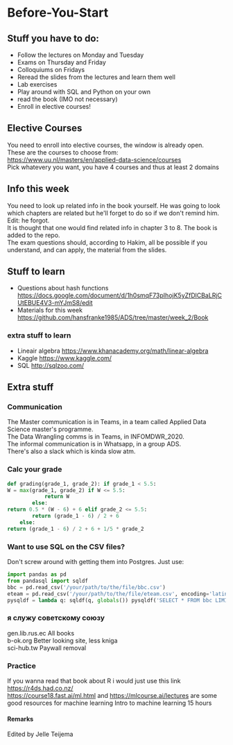 # Before-You-Start

## Stuff you have to do:
- Follow the lectures on Monday and Tuesday  
- Exams on Thursday and Friday  
- Colloquiums on Fridays  
- Reread the slides from the lectures and learn them well  
- Lab exercises  
- Play around with SQL and Python on your own  
- read the book (IMO not necessary)  
- Enroll in elective courses!  


## Elective Courses
You need to enroll into elective courses, the window is already open.  
These are the courses to choose from: https://www.uu.nl/masters/en/applied-data-science/courses  
Pick whatevery you want, you have 4 courses and thus at least 2 domains  


## Info this week
You need to look up related info in the book yourself. He was going to look which chapters are related but he'll forget to do so if we don't remind him. Edit: he forgot.  
It is thought that one would find related info in chapter 3 to 8. The book is added to the repo.  
The exam questions should, according to Hakim, all be possible if you understand, and can apply, the material from the slides.  

## Stuff to learn
- Questions about hash functions https://docs.google.com/document/d/1h0smqF73pIhojK5yZfDlCBaLRjCUtEBUE4V3-mYJmS8/edit
- Materials for this week https://github.com/hansfranke1985/ADS/tree/master/week_2/Book
### extra stuff to learn
- Lineair algebra https://www.khanacademy.org/math/linear-algebra
- Kaggle https://www.kaggle.com/
- SQL http://sqlzoo.com/

## Extra stuff

### Communication
The Master communication is in Teams, in a team called Applied Data Science master's programme.  
The Data Wrangling comms is in Teams, in INFOMDWR_2020.  
The informal communication is in Whatsapp, in a group ADS.  
There's also a slack which is kinda slow atm.  

### Calc your grade

```python
def grading(grade_1, grade_2): if grade_1 < 5.5:
W = max(grade_1, grade_2) if W <= 5.5:
            return W
        else:
return 0.5 * (W - 6) + 6 elif grade_2 <= 5.5:
        return (grade_1 - 6) / 2 + 6
    else:
return (grade_1 - 6) / 2 + 6 + 1/5 * grade_2
```

### Want to use SQL on the CSV files?
Don't screw around with getting them into Postgres. Just use:  

```python 
import pandas as pd
from pandasql import sqldf
bbc = pd.read_csv('/your/path/to/the/file/bbc.csv')
eteam = pd.read_csv('/your/path/to/the/file/eteam.csv', encoding='latin-1')
pysqldf = lambda q: sqldf(q, globals()) pysqldf('SELECT * FROM bbc LIMIT 10;')
```

### я служу советскому союзу
gen.lib.rus.ec All books  
b-ok.org Better looking site, less kniga  
sci-hub.tw Paywall removal  

### Practice
If you wanna read that book about R i would just use this link https://r4ds.had.co.nz/  
https://course18.fast.ai/ml.html and https://mlcourse.ai/lectures are some good resources for machine learning Intro to machine learning 15 hours

#### Remarks
Edited by Jelle Teijema